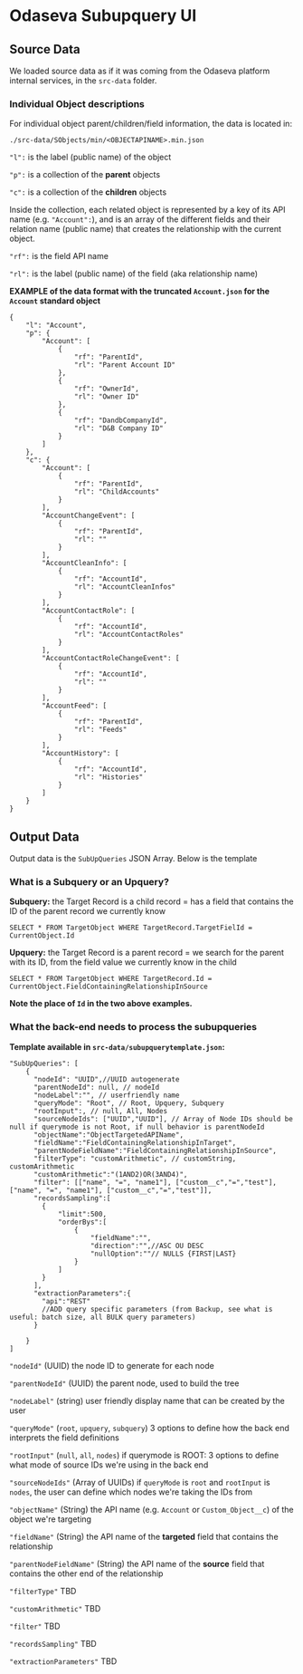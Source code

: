 # Odaseva Subupquery UI


## Source Data

We loaded source data as if it was coming from the Odaseva platform internal services, in the `src-data` folder.


### Individual Object descriptions
For individual object parent/children/field information, the data is located in:
```
./src-data/SObjects/min/<OBJECTAPINAME>.min.json
```


`"l":` is the label (public name) of the object

`"p":` is a collection of the **parent** objects

`"c":` is a collection of the **children** objects


Inside the collection, each related object is represented by a key of its API name (e.g. `"Account":`), and is an array of the different fields and their relation name (public name) that creates the relationship with the current object.

`"rf":` is the field API name

`"rl":` is the label (public name) of the field (aka relationship name)

**EXAMPLE of the data format with the truncated `Account.json` for the `Account` standard object**
```
{
    "l": "Account",
    "p": {
        "Account": [
            {
                "rf": "ParentId",
                "rl": "Parent Account ID"
            },
            {
                "rf": "OwnerId",
                "rl": "Owner ID"
            },
            {
                "rf": "DandbCompanyId",
                "rl": "D&B Company ID"
            }
        ]
    },
    "c": {
        "Account": [
            {
                "rf": "ParentId",
                "rl": "ChildAccounts"
            }
        ],
        "AccountChangeEvent": [
            {
                "rf": "ParentId",
                "rl": ""
            }
        ],
        "AccountCleanInfo": [
            {
                "rf": "AccountId",
                "rl": "AccountCleanInfos"
            }
        ],
        "AccountContactRole": [
            {
                "rf": "AccountId",
                "rl": "AccountContactRoles"
            }
        ],
        "AccountContactRoleChangeEvent": [
            {
                "rf": "AccountId",
                "rl": ""
            }
        ],
        "AccountFeed": [
            {
                "rf": "ParentId",
                "rl": "Feeds"
            }
        ],
        "AccountHistory": [
            {
                "rf": "AccountId",
                "rl": "Histories"
            }
        ]
    }
}
```


## Output Data

Output data is the `SubUpQueries` JSON Array. Below is the template

### What is a Subquery or an Upquery?

**Subquery:** the Target Record is a child record = has a field that contains the ID of the parent record we currently know

`SELECT * FROM TargetObject WHERE TargetRecord.TargetFielId = CurrentObject.Id`

**Upquery:** the Target Record is a parent record = we search for the parent with its ID, from the field value we currently know in the child


`SELECT * FROM TargetObject WHERE TargetRecord.Id = CurrentObject.FieldContainingRelationshipInSource`

**Note the place of `Id` in the two above examples.**

### What the back-end needs to process the subupqueries

**Template available in `src-data/subupquerytemplate.json`:**
```
"SubUpQueries": [
    {
      "nodeId": "UUID",//UUID autogenerate
      "parentNodeId": null, // nodeId
      "nodeLabel":"", // userfriendly name
      "queryMode": "Root", // Root, Upquery, Subquery
      "rootInput":, // null, All, Nodes
      "sourceNodeIds": ["UUID","UUID"], // Array of Node IDs should be null if querymode is not Root, if null behavior is parentNodeId
      "objectName":"ObjectTargetedAPIName",
      "fieldName":"FieldContainingRelationshipInTarget",
      "parentNodeFieldName":"FieldContainingRelationshipInSource",
      "filterType": "customArithmetic", // customString, customArithmetic
      "customArithmetic":"(1AND2)OR(3AND4)",
      "filter": [["name", "=", "name1"], ["custom__c","=","test"],["name", "=", "name1"], ["custom__c","=","test"]],
      "recordsSampling":[
        {
            "limit":500,
            "orderBys":[
                {
                    "fieldName":"",
                    "direction":"",//ASC OU DESC
                    "nullOption":""// NULLS {FIRST|LAST}
                }
            ]
        }
      ],
      "extractionParameters":{
        "api":"REST"
        //ADD query specific parameters (from Backup, see what is useful: batch size, all BULK query parameters)
      }
      
    }
]
```

`"nodeId"` (UUID) the node ID to generate for each node

`"parentNodeId"` (UUID) the parent node, used to build the tree

`"nodeLabel"` (string) user friendly display name that can be created by the user

`"queryMode"` (`root`, `upquery`, `subquery`) 3 options to define how the back end interprets the field definitions

`"rootInput"` (`null`, `all`, `nodes`) if querymode is ROOT: 3 options to define what mode of source IDs we're using in the back end

`"sourceNodeIds"` (Array of UUIDs) if `queryMode` is `root` and `rootInput` is `nodes`, the user can define which nodes we're taking the IDs from

`"objectName"` (String) the API name (e.g. `Account` or `Custom_Object__c`) of the object we're targeting

`"fieldName"` (String) the API name of the **targeted** field that contains the relationship

`"parentNodeFieldName"` (String) the API name of the **source** field that contains the other end of the relationship

`"filterType"` TBD

`"customArithmetic"` TBD

`"filter"` TBD

`"recordsSampling"` TBD

`"extractionParameters"` TBD
